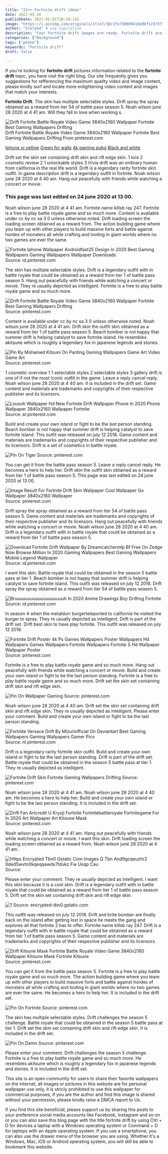 ```yaml
---
title: "21++ Fortnite drift ideas"
date: 2021-05-26
publishDate: 2021-05-01T10:20:14Z
image: "https://i.pinimg.com/originals/1f/e7/30/1fe730009418e0bf1c67377d87790258.jpg"
author: "Ireland" # use capitalize
description: "Your Fortnite drift images are ready. Fortnite drift are a topic that is being searched for and liked by netizens today. You can Find and Download the Fortnite drift files here. Download all royalty-free images."
categories: ["Background"]
tags: ["phone"]
keywords: "Fortnite drift"
draft: false

---
```


If you're looking for **fortnite drift** pictures information related to the **fortnite drift** topic, you have visit the right  blog.  Our site frequently  gives you  suggestions  for refferencing  the maximum  quality video and image  content, please kindly surf and locate more enlightening video content and images  that match your interests.

**Fortnite Drift**. The skin has multiple selectable styles. Drift spray the spray obtained as a reward from tier 54 of battle pass season 5. Noah wilson june 28 2020 at 4 41 am. Will they fall in love when working s.

![Drift Fortnite Battle Royale Video Game 3840x2160 Wallpaper Fortnite Best Gaming Wallpapers Drifting](https://i.pinimg.com/originals/5b/d2/19/5bd219d56abd37ca50a3beb4fed37d2e.jpg "Drift Fortnite Battle Royale Video Game 3840x2160 Wallpaper Fortnite Best Gaming Wallpapers Drifting")
Drift Fortnite Battle Royale Video Game 3840x2160 Wallpaper Fortnite Best Gaming Wallpapers Drifting From pinterest.com

[Iphone xr yellow](/iphone-xr-yellow/)
[Green for walls](/green-for-walls/)
[4k gaming pubg](/4k-gaming-pubg/)
[Black and white](/black-and-white/)

Drift set the skin set containing drift skin and rift edge skin. 1 lore 2 cosmetic review 2 1 unlockable styles 3 trivia drift was an ordinary human from california in the real life world. Drift is a legendary rarity fortnite skin outfit. In game description drift is a legendary outfit in fortnite. Noah wilson june 28 2020 at 4 40 am. Hang out peacefully with friends while watching a concert or movie.

### This page was last edited on 24 june 2020 at 13 00.

Noah wilson june 28 2020 at 4 41 am. Fortnite name killsb ray 247. Fortnite is a free to play battle royale game and so much more. Content is available under cc by nc sa 3 0 unless otherwise noted. Drift loading screen the loading screen obtained as a reward from. The action building game where you team up with other players to build massive forts and battle against hordes of monsters all while crafting and looting in giant worlds where no two games are ever the same.


![Fortnite Iphone Wallpaper Androidfast25 Design In 2020 Best Gaming Wallpapers Gaming Wallpapers Wallpaper Downloads](https://i.pinimg.com/736x/6e/10/92/6e1092a8163e16c74051b9d9735e3c8c.jpg "Fortnite Iphone Wallpaper Androidfast25 Design In 2020 Best Gaming Wallpapers Gaming Wallpapers Wallpaper Downloads")
Source: id.pinterest.com

The skin has multiple selectable styles. Drift is a legendary outfit with in battle royale that could be obtained as a reward from tier 1 of battle pass season 5. Hang out peacefully with friends while watching a concert or movie. They re usually depicted as intelligent. Fortnite is a free to play battle royale game and so much more.

![Drift Fortnite Battle Royale Video Game 3840x2160 Wallpaper Fortnite Best Gaming Wallpapers Drifting](https://i.pinimg.com/originals/5b/d2/19/5bd219d56abd37ca50a3beb4fed37d2e.jpg "Drift Fortnite Battle Royale Video Game 3840x2160 Wallpaper Fortnite Best Gaming Wallpapers Drifting")
Source: pinterest.com

Content is available under cc by nc sa 3 0 unless otherwise noted. Noah wilson june 28 2020 at 4 41 am. Drift skin the outfit skin obtained as a reward from tier 1 of battle pass season 5. Beach bomber is not happy that summer drift is helping catalyst to save fortnite island. He resembles akitsune which is roughly a legendary fox in japanese legends and stories.

![Pin By Mohamed Kitouni On Panting Gaming Wallpapers Game Art Video Game Art](https://i.pinimg.com/originals/69/ba/0b/69ba0be5e2116f0e1413aaa36c4a3d2d.jpg "Pin By Mohamed Kitouni On Panting Gaming Wallpapers Game Art Video Game Art")
Source: pinterest.com

1 cosmetic overview 1 1 selectable styles 2 selectable styles 3 gallery drift is one of if not the most iconic outfit in the game. Leave a reply cancel reply. Noah wilson june 28 2020 at 4 40 am. It is included in the drift set. Game content and materials are trademarks and copyrights of their respective publisher and its licensors.

![Lousoh Wallpaper Hd New Fortnite Drift Wallpaper Phone In 2020 Phone Wallpaper 3840x2160 Wallpaper Fortnite](https://i.pinimg.com/originals/c8/34/60/c834603ab1632863ba2f6c3e2b748604.jpg "Lousoh Wallpaper Hd New Fortnite Drift Wallpaper Phone In 2020 Phone Wallpaper 3840x2160 Wallpaper Fortnite")
Source: ar.pinterest.com

Build and create your own island or fight to be the last person standing. Beach bomber is not happy that summer drift is helping catalyst to save fortnite island. This outfit was released on july 12 2018. Game content and materials are trademarks and copyrights of their respective publisher and its licensors. Drift is a set of cosmetics in battle royale.

![Pin On Tiger](https://i.pinimg.com/originals/a9/39/3c/a9393c48ec15b6487eedf86ec040b137.jpg "Pin On Tiger")
Source: pinterest.com

You can get it from the battle pass season 5. Leave a reply cancel reply. He becomes a hero to help her. Drift skin the outfit skin obtained as a reward from tier 1 of battle pass season 5. This page was last edited on 24 june 2020 at 13 00.

![Image Result For Fortnite Drift Skin Wallpaper Cool Wallpaper Go Wallpaper 3840x2160 Wallpaper](https://i.pinimg.com/originals/9e/af/ae/9eafaed08220ff500e2dc0b1147c9371.png "Image Result For Fortnite Drift Skin Wallpaper Cool Wallpaper Go Wallpaper 3840x2160 Wallpaper")
Source: pinterest.com

Drift spray the spray obtained as a reward from tier 54 of battle pass season 5. Game content and materials are trademarks and copyrights of their respective publisher and its licensors. Hang out peacefully with friends while watching a concert or movie. Noah wilson june 28 2020 at 4 40 am. Drift is a legendary outfit with in battle royale that could be obtained as a reward from tier 1 of battle pass season 5.

![Download Fortnite Drift Wallpaper By Dreamcatchermlp Bf Free On Zedge Now Browse Million In 2020 Gaming Wallpapers Best Gaming Wallpapers Mobile Legend Wallpaper](https://i.pinimg.com/originals/9f/ad/92/9fad9227621b1639afe9335fdad39871.jpg "Download Fortnite Drift Wallpaper By Dreamcatchermlp Bf Free On Zedge Now Browse Million In 2020 Gaming Wallpapers Best Gaming Wallpapers Mobile Legend Wallpaper")
Source: id.pinterest.com

I want this skin. Battle royale that could be obtained in the season 5 battle pass at tier 1. Beach bomber is not happy that summer drift is helping catalyst to save fortnite island. This outfit was released on july 12 2018. Drift spray the spray obtained as a reward from tier 54 of battle pass season 5.

![Bruuuuuuuuuuuuuuuuuuuh In 2020 Anime Drawings Boy Drifting Fortnite](https://i.pinimg.com/originals/83/ff/e7/83ffe700c0918ffa229b051940f71144.jpg "Bruuuuuuuuuuuuuuuuuuuh In 2020 Anime Drawings Boy Drifting Fortnite")
Source: id.pinterest.com

In season 4 when the metaldurr burgerteleported to california he visited the burger to spray. They re usually depicted as intelligent. Drift is part of the drift set. Drift best skin to have play fortnite. This outfit was released on july 12 2018.

![Fortnite Drift Poster 4k Ps Games Wallpapers Poster Wallpapers Hd Wallpapers Games Wallpapers Fortnite Wallpapers Fortnite S Hd Wallpaper Wallpaper Poster](https://i.pinimg.com/originals/4c/d5/38/4cd5387ee654dc3e5192057f1f2cc7a6.jpg "Fortnite Drift Poster 4k Ps Games Wallpapers Poster Wallpapers Hd Wallpapers Games Wallpapers Fortnite Wallpapers Fortnite S Hd Wallpaper Wallpaper Poster")
Source: pinterest.com

Fortnite is a free to play battle royale game and so much more. Hang out peacefully with friends while watching a concert or movie. Build and create your own island or fight to be the last person standing. Fortnite is a free to play battle royale game and so much more. Drift set the skin set containing drift skin and rift edge skin.

![Pin On Wallpaper Gaming](https://i.pinimg.com/originals/41/77/32/4177325a772913795677eb1da4537624.jpg "Pin On Wallpaper Gaming")
Source: pinterest.com

Noah wilson june 28 2020 at 4 40 am. Drift set the skin set containing drift skin and rift edge skin. They re usually depicted as intelligent. Please enter your comment. Build and create your own island or fight to be the last person standing.

![Fortnite Versace Drift By Mizuriofficial On Deviantart Best Gaming Wallpapers Gaming Wallpapers Gamer Pics](https://i.pinimg.com/originals/fb/11/42/fb1142fc4d1e1c059b5fbd9797a98619.jpg "Fortnite Versace Drift By Mizuriofficial On Deviantart Best Gaming Wallpapers Gaming Wallpapers Gamer Pics")
Source: nl.pinterest.com

Drift is a legendary rarity fortnite skin outfit. Build and create your own island or fight to be the last person standing. Drift is part of the drift set. Battle royale that could be obtained in the season 5 battle pass at tier 1. They re usually depicted as intelligent.

![Fortnite Drift Skin Fortnite Gaming Wallpapers Drifting](https://i.pinimg.com/originals/bd/21/3f/bd213fb2a3c3d1d4cd34595fd5a792e7.png "Fortnite Drift Skin Fortnite Gaming Wallpapers Drifting")
Source: pinterest.com

Noah wilson june 28 2020 at 4 41 am. Noah wilson june 28 2020 at 4 40 am. He becomes a hero to help her. Build and create your own island or fight to be the last person standing. It is included in the drift set.

![Drift Fan Artcredit U Kryoji Fortnite Fortnitebattleroyale Fortnitegame For In 2020 Art Wallpaper Art Kitsune Mask](https://i.pinimg.com/originals/ea/02/c8/ea02c84d8c7bff16424cfe0f92a07a98.jpg "Drift Fan Artcredit U Kryoji Fortnite Fortnitebattleroyale Fortnitegame For In 2020 Art Wallpaper Art Kitsune Mask")
Source: pinterest.com

Noah wilson june 28 2020 at 4 41 am. Hang out peacefully with friends while watching a concert or movie. I want this skin. Drift loading screen the loading screen obtained as a reward from. Noah wilson june 28 2020 at 4 41 am.

![Https Encrypted Tbn0 Gstatic Com Images Q Tbn And9gcqeuzhr2 0ded5wvtn0kqeqqawdx7tdukz Fw Usqp Cau](https://i.pinimg.com/originals/ee/e2/c3/eee2c3fa12ee9c31b10dc74cd301f215.gif "Https Encrypted Tbn0 Gstatic Com Images Q Tbn And9gcqeuzhr2 0ded5wvtn0kqeqqawdx7tdukz Fw Usqp Cau")
Source: 

Please enter your comment. They re usually depicted as intelligent. I want this skin because it is a cool skin. Drift is a legendary outfit with in battle royale that could be obtained as a reward from tier 1 of battle pass season 5. Drift set the skin set containing drift skin and rift edge skin.

![1](/search?q=fortnite+wallpaper&amp;tbm=isch&amp;tbs=isz:l "1")
Source: encrypted-tbn0.gstatic.com

This outfit was released on july 12 2018. Drift and brite bomber are finally back on the island after getting lost in space he meets the gang and explores all that fortnite 2 has to offer. Fortnite name killsb ray 247. Drift is a legendary outfit with in battle royale that could be obtained as a reward from tier 1 of battle pass season 5. Game content and materials are trademarks and copyrights of their respective publisher and its licensors.

![Drift Kitsune Mask Fortnite Battle Royale Video Game 3840x2160 Wallpaper Kitsune Mask Fortnite Kitsune](https://i.pinimg.com/originals/2e/2f/dc/2e2fdcf490a2d98ed781efc95ff9dc5d.jpg "Drift Kitsune Mask Fortnite Battle Royale Video Game 3840x2160 Wallpaper Kitsune Mask Fortnite Kitsune")
Source: pinterest.com

You can get it from the battle pass season 5. Fortnite is a free to play battle royale game and so much more. The action building game where you team up with other players to build massive forts and battle against hordes of monsters all while crafting and looting in giant worlds where no two games are ever the same. He becomes a hero to help her. It is included in the drift set.

![Pin On Fortnite](https://i.pinimg.com/originals/b3/ed/63/b3ed634337d7000f1180768d76cdd730.jpg "Pin On Fortnite")
Source: pinterest.com

The skin has multiple selectable styles. Drift challenges the season 5 challenge. Battle royale that could be obtained in the season 5 battle pass at tier 1. Drift set the skin set containing drift skin and rift edge skin. It is included in the drift set.

![Pin On Damn](https://i.pinimg.com/originals/1f/e7/30/1fe730009418e0bf1c67377d87790258.jpg "Pin On Damn")
Source: pinterest.com

Please enter your comment. Drift challenges the season 5 challenge. Fortnite is a free to play battle royale game and so much more. He resembles akitsune which is roughly a legendary fox in japanese legends and stories. It is included in the drift set.

This site is an open community for users to share their favorite wallpapers on the internet, all images or pictures in this website are for personal wallpaper use only, it is stricly prohibited to use this wallpaper for commercial purposes, if you are the author and find this image is shared without your permission, please kindly raise a DMCA report to Us.

If you find this site beneficial, please support us by sharing this posts to your preference social media accounts like Facebook, Instagram and so on or you can also save this blog page with the title fortnite drift by using Ctrl + D for devices a laptop with a Windows operating system or Command + D for laptops with an Apple operating system. If you use a smartphone, you can also use the drawer menu of the browser you are using. Whether it's a Windows, Mac, iOS or Android operating system, you will still be able to bookmark this website.
